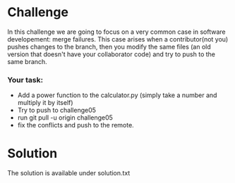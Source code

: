 # Challenge
In this challenge we are going to focus on a very common case in software developement: merge failures.
This case arises when a contributor(not you) pushes changes to the branch, then you modify the same files 
(an old version that doesn't have your collaborator code) and try to push to the same branch.

### Your task:
- Add a power function to the calculator.py (simply take a number and multiply it by itself)
- Try to push to challenge05
- run git pull -u origin challenge05
- fix the conflicts and push to the remote.

# Solution 
The solution is available under solution.txt

